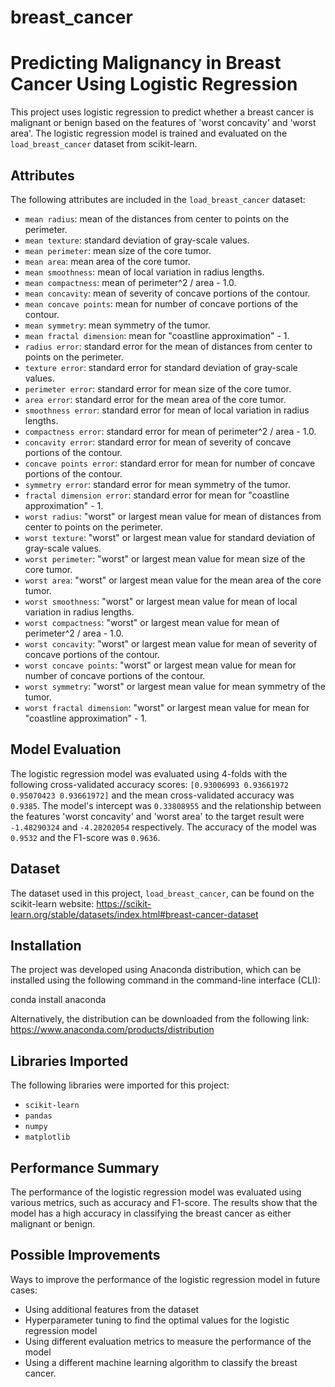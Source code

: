 # breast_cancer
# Predicting Malignancy in Breast Cancer Using Logistic Regression
This project uses logistic regression to predict whether a breast cancer is malignant or benign based on the features of 'worst concavity' and 'worst area'. The logistic regression model is trained and evaluated on the `load_breast_cancer` dataset from scikit-learn.

## Attributes
The following attributes are included in the `load_breast_cancer` dataset:

- `mean radius`: mean of the distances from center to points on the perimeter.
- `mean texture`: standard deviation of gray-scale values.
- `mean perimeter`: mean size of the core tumor.
- `mean area`: mean area of the core tumor.
- `mean smoothness`: mean of local variation in radius lengths.
- `mean compactness`: mean of perimeter^2 / area - 1.0.
- `mean concavity`: mean of severity of concave portions of the contour.
- `mean concave points`: mean for number of concave portions of the contour.
- `mean symmetry`: mean symmetry of the tumor.
- `mean fractal dimension`: mean for "coastline approximation" - 1.
- `radius error`: standard error for the mean of distances from center to points on the perimeter.
- `texture error`: standard error for standard deviation of gray-scale values.
- `perimeter error`: standard error for mean size of the core tumor.
- `area error`: standard error for the mean area of the core tumor.
- `smoothness error`: standard error for mean of local variation in radius lengths.
- `compactness error`: standard error for mean of perimeter^2 / area - 1.0.
- `concavity error`: standard error for mean of severity of concave portions of the contour.
- `concave points error`: standard error for mean for number of concave portions of the contour.
- `symmetry error`: standard error for mean symmetry of the tumor.
- `fractal dimension error`: standard error for mean for "coastline approximation" - 1.
- `worst radius`: "worst" or largest mean value for mean of distances from center to points on the perimeter.
- `worst texture`: "worst" or largest mean value for standard deviation of gray-scale values.
- `worst perimeter`: "worst" or largest mean value for mean size of the core tumor.
- `worst area`: "worst" or largest mean value for the mean area of the core tumor.
- `worst smoothness`: "worst" or largest mean value for mean of local variation in radius lengths.
- `worst compactness`: "worst" or largest mean value for mean of perimeter^2 / area - 1.0.
- `worst concavity`: "worst" or largest mean value for mean of severity of concave portions of the contour.
- `worst concave points`: "worst" or largest mean value for mean for number of concave portions of the contour.
- `worst symmetry`: "worst" or largest mean value for mean symmetry of the tumor.
- `worst fractal dimension`: "worst" or largest mean value for mean for "coastline approximation" - 1.

## Model Evaluation
The logistic regression model was evaluated using 4-folds with the following cross-validated accuracy scores: `[0.93006993 0.93661972 0.95070423 0.93661972]` and the mean cross-validated accuracy was `0.9385`. The model's intercept was `0.33808955` and the relationship between the features 'worst concavity' and 'worst area' to the target result were `-1.48290324` and `-4.28202054` respectively. The accuracy of the model was `0.9532` and the F1-score was `0.9636`.

## Dataset
The dataset used in this project, `load_breast_cancer`, can be found on the scikit-learn website: https://scikit-learn.org/stable/datasets/index.html#breast-cancer-dataset

## Installation
The project was developed using Anaconda distribution, which can be installed using the following command in the command-line interface (CLI):

conda install anaconda

Alternatively, the distribution can be downloaded from the following link: https://www.anaconda.com/products/distribution

## Libraries Imported
The following libraries were imported for this project:
- `scikit-learn`
- `pandas`
- `numpy`
- `matplotlib`

## Performance Summary
The performance of the logistic regression model was evaluated using various metrics, such as accuracy and F1-score. The results show that the model has a high accuracy in classifying the breast cancer as either malignant or benign.

## Possible Improvements
Ways to improve the performance of the logistic regression model in future cases:
- Using additional features from the dataset
- Hyperparameter tuning to find the optimal values for the logistic regression model
- Using different evaluation metrics to measure the performance of the model
- Using a different machine learning algorithm to classify the breast cancer.


